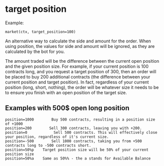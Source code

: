 # target position



Example:&#x20;

```
market(ctx, target_position=100)
```

An alternative way to calculate the side and amount for the order. When using position, the values for side and amount will be ignored, as they are calculated by the bot for you.

The amount traded will be the difference between the current open position and the given position size. For example, if your current position is 100 contracts long, and you request a target position of 300, then an order will be placed to buy 200 additional contracts (the difference between your current position and target position). In fact, regardless of your current position (long, short, nothing), the order will be whatever size it needs to be to ensure you finish with an open position of the target size.&#x20;

## &#x20;   Examples with 500$ open long position

```
position=1000        Buy 500 contracts, resulting in a position size of +1000
position=200        Sell 300 contracts, leaving you with +200.
position=0            Sell 500 contracts. This will effectively close your position, regardless of it's current size.
position=-500        Sell 1000 contracts, taking you from +500 contracts long to -500 contracts short.
position=50%p    Target position size will be 50% of your current position size
position=50%a    Same as 50%% - the a stands for Available Balance
```
